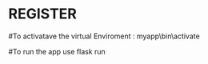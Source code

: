 # REGISTER
#To activatave the virtual Enviroment : myapp\bin\activate


#To run the app use flask run
